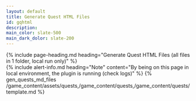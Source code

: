 ```yaml
---
layout: default
title: Generate Quest HTML Files
id: gqhtml
description: 
main_color: slate-500
main_dark_dolor: slate-200
---
```


<div class="margin-center-90">
  {% include page-heading.md heading="Generate Quest HTML Files (all files in 1 folder, local run only)" %}  

  <div class="flex flex-col align-center justify-center gap-5">
    {% include alert-info.md heading="Note" content="By being on this page in local environment, the plugin is running (check logs)" %}
    {% gen_quests_md_files /game_content/assets/quests,/game_content/quests,/game_content/quests/template.md %}
  </div>
</div>